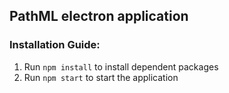PathML electron application
---

### Installation Guide:
1. Run `npm install` to install dependent packages 
2. Run `npm start` to start the application


<!-- ### Development Guide: (To contribute) -->
